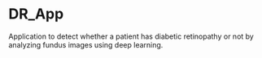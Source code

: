 # DR_App
Application to detect whether a patient has diabetic retinopathy or not by analyzing fundus images using deep learning.
